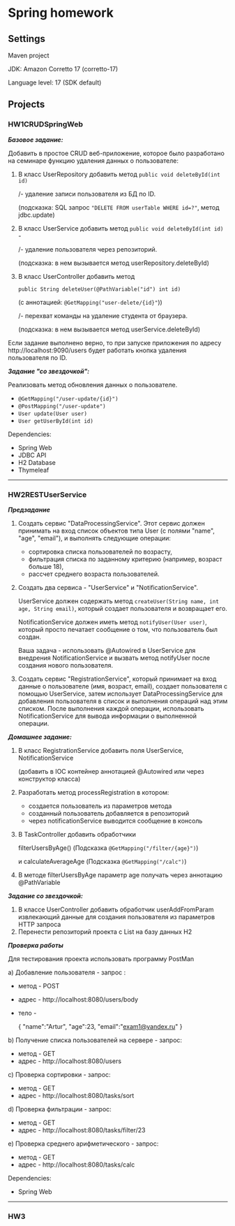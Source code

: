 # Spring homework

## Settings
Maven project

JDK: Amazon Corretto 17 (corretto-17)

Language level: 17 (SDK default)

## Projects

### HW1CRUDSpringWeb

**_Базовое задание:_**

Добавить в простое CRUD веб-приложение, которое было разработано на семинаре 
функцию удаления данных о пользователе:
1) В класс UserRepository добавить метод `public void deleteById(int id)` 

   /- удаление записи пользователя из БД по ID.

   (подсказка: SQL запрос `"DELETE FROM userTable WHERE id=?"`, метод jdbc.update)
2) В класс UserService добавить метод `public void deleteById(int id)` -

   /- удаление пользователя через репозиторий.

   (подсказка: в нем вызывается метод userRepository.deleteById) 
3) В класс UserController добавить метод 

   `public String deleteUser(@PathVariable("id") int id)`
   
   (с аннотацией: `@GetMapping("user-delete/{id}"`)) 

   /- перехват команды на удаление студента от браузера.

   (подсказка: в нем вызывается метод userService.deleteById)

Если задание выполнено верно, то при запуске приложения 
по адресу http://localhost:9090/users будет работать кнопка удаления 
пользователя по ID.

**_Задание "со звездочкой":_**

Реализовать метод обновления данных о пользователе.
- `@GetMapping("/user-update/{id}")`
- `@PostMapping("/user-update")`
- `User update(User user)`
- `User getUserById(int id)`

Dependencies:
* Spring Web
* JDBC API
* H2 Database
* Thymeleaf

---
### HW2RESTUserService

**_Предзадание_**

1. Создать сервис "DataProcessingService". Этот сервис должен принимать на вход список 
объектов типа User (с полями "name", "age", "email"), и выполнять следующие операции: 
   * сортировка списка пользователей по возрасту, 
   * фильтрация списка по заданному критерию (например, возраст больше 18), 
   * рассчет среднего возраста пользователей.

2. Создать два сервиса - "UserService" и "NotificationService". 

   UserService должен содержать метод `createUser(String name, int age, String email)`, 
   который создает пользователя и возвращает его. 
   
   NotificationService должен иметь метод `notifyUser(User user)`, который 
   просто печатает сообщение о том, что пользователь был создан. 
   
   Ваша задача - использовать @Autowired в UserService для внедрения NotificationService 
   и вызвать метод notifyUser после создания нового пользователя.

3. Создать сервис "RegistrationService", который принимает на вход данные 
о пользователе (имя, возраст, email), создает пользователя с помощью UserService, 
затем использует DataProcessingService для добавления пользователя в список и выполнения 
операций над этим списком. После выполнения каждой операции, использовать 
NotificationService для вывода информации о выполненной операции.

**_Домашнее задание:_**

1) В класс RegistrationService добавить поля UserService, NotificationService 

   (добавить в IOC контейнер аннотацией @Autowired или через конструктор класса)
2) Разработать метод processRegistration в котором:
   - создается пользователь из параметров метода
   - созданный пользователь добавляется в репозиторий
   - через notificationService выводится сообщение в консоль
3) В TaskController добавить обработчики 

   filterUsersByAge() (Подсказка `@GetMapping("/filter/{age}")`) 

   и calculateAverageAge (Подсказка `@GetMapping("/calc")`)
4) В методе filterUsersByAge параметр age получать через аннотацию @PathVariable

**_Задание со звездочкой:_**
1) В классе UserController добавить обработчик userAddFromParam извлекающий данные 
для создания пользователя из параметров HTTP запроса
2) Перенести репозиторий проекта с List<User> на базу данных H2

**_Проверка работы_** 

Для теcтирования проекта использовать программу PostMan

a) Добавление пользователя - запрос :
* метод - POST
* адрес - http://localhost:8080/users/body
* тело -


    {
        "name":"Artur",
        "age":23,
        "email":"exam1@yandex.ru"
    }

b) Получение списка пользователей на сервере - запрос:
* метод - GET
* адрес - http://localhost:8080/users

c) Проверка сортировки - запрос:
* метод - GET
* адрес - http://localhost:8080/tasks/sort

d) Проверка фильтрации - запрос:
* метод - GET
* адрес - http://localhost:8080/tasks/filter/23

e) Проверка среднего арифметического - запрос:
* метод - GET
* адрес - http://localhost:8080/tasks/calc

Dependencies:
* Spring Web

---
### HW3
